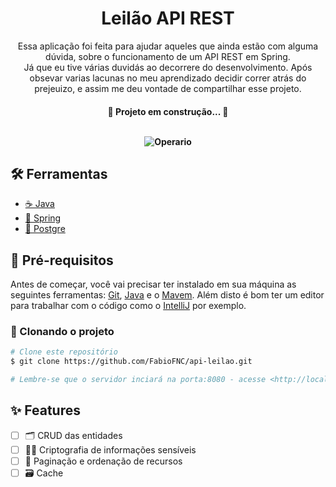 <div align="center">
	<h1>Leilão API REST</h1>
  
  <p align="center">
    Essa aplicação foi feita para ajudar aqueles que ainda estão com alguma dúvida, sobre o funcionamento de um API REST em Spring. <br>
    Já que eu tive várias duvidás ao decorrere do desenvolvimento. Após obsevar varias lacunas no meu aprendizado decidir correr atrás do prejeuizo, e assim me deu vontade de compartilhar esse projeto. <br>
  </p>

<h4 align="center"> 
	🚧   Projeto em construção...  🚧
  <br><br>
  
  ![Operario](https://tenor.com/view/oh-yeah-gif-23554938.gif)
  
</h4>
</div>

## 🛠 Ferramentas

- [☕ Java](https://www.oracle.com/java/technologies/downloads/)
- [🍃 Spring](https://spring.io/)
- [🐘 Postgre](https://www.postgresql.org/)

## 📌 Pré-requisitos

Antes de começar, você vai precisar ter instalado em sua máquina as seguintes ferramentas:
[Git](https://git-scm.com), [Java](https://www.oracle.com/java/technologies/downloads/) e o [Mavem](https://maven.apache.org/download.cgi). 
Além disto é bom ter um editor para trabalhar com o código como o [IntelliJ](https://www.jetbrains.com/pt-br/idea/download/#section=window) por exemplo.

### 🎲 Clonando o projeto

```bash
# Clone este repositório
$ git clone https://github.com/FabioFNC/api-leilao.git

# Lembre-se que o servidor inciará na porta:8080 - acesse <http://localhost:8080>
```

## ✨ Features

- [ ] 🗂️ CRUD das entidades
- [ ] 🕵️‍♂️ Criptografia de informações sensíveis
- [ ] 💾 Paginação e ordenação de recursos
- [ ] 🗃️ Cache
